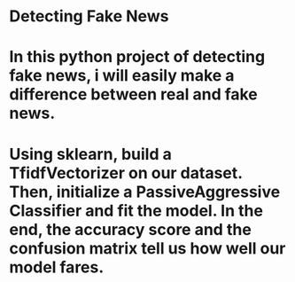 # Detecting Fake News
 
# In this python project of detecting fake news, i will easily make a difference between real and fake news.

# Using sklearn, build a TfidfVectorizer on our dataset. Then, initialize a PassiveAggressive Classifier and fit the model. In the end, the accuracy score and the confusion matrix tell us how well our model fares.
